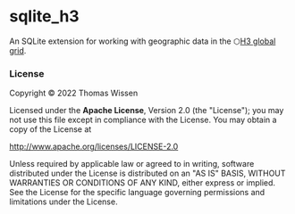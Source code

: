 # sqlite_h3

An SQLite extension for working with geographic data in the ⬡[H3 global grid](https://h3geo.org/).


### License

Copyright © 2022 Thomas Wissen
    
Licensed under the **Apache License**, Version 2.0 (the "License");
you may not use this file except in compliance with the License.
You may obtain a copy of the License at
    
http://www.apache.org/licenses/LICENSE-2.0
    
Unless required by applicable law or agreed to in writing, software
distributed under the License is distributed on an "AS IS" BASIS,
WITHOUT WARRANTIES OR CONDITIONS OF ANY KIND, either express or implied.
See the License for the specific language governing permissions and
limitations under the License.